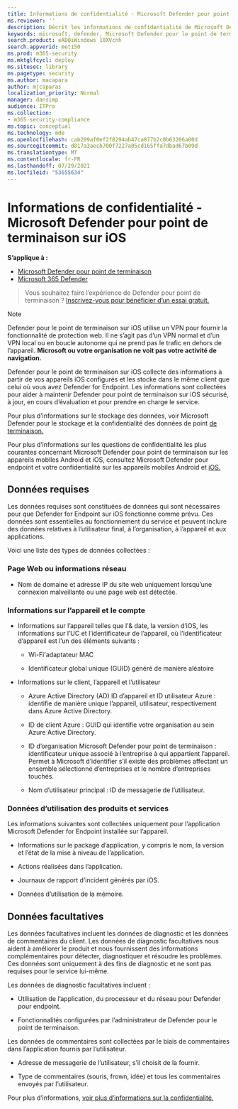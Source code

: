 ```yaml
---
title: Informations de confidentialité - Microsoft Defender pour point de terminaison sur iOS
ms.reviewer: ''
description: Décrit les informations de confidentialité de Microsoft Defender pour endpoint sur iOS
keywords: microsoft, defender, Microsoft Defender pour le point de terminaison, ios, stratégie, vue d’ensemble
search.product: eADQiWindows 10XVcnh
search.appverid: met150
ms.prod: m365-security
ms.mktglfcycl: deploy
ms.sitesec: library
ms.pagetype: security
ms.author: macapara
author: mjcaparas
localization_priority: Normal
manager: dansimp
audience: ITPro
ms.collection:
- m365-security-compliance
ms.topic: conceptual
ms.technology: mde
ms.openlocfilehash: cab209af0ef2f8294ab47ca877b2c0b63206a00d
ms.sourcegitcommit: d817a3aecb700f7227a05cd165ffa7dbad67b09d
ms.translationtype: MT
ms.contentlocale: fr-FR
ms.lasthandoff: 07/29/2021
ms.locfileid: "53655634"
---
```

# <a name="privacy-information---microsoft-defender-for-endpoint-on-ios"></a>Informations de confidentialité - Microsoft Defender pour point de terminaison sur iOS

**S’applique à :**
- [Microsoft Defender pour point de terminaison](https://go.microsoft.com/fwlink/p/?linkid=2154037)
- [Microsoft 365 Defender](https://go.microsoft.com/fwlink/?linkid=2118804)

> Vous souhaitez faire l’expérience de Defender pour point de terminaison ? [Inscrivez-vous pour bénéficier d’un essai gratuit.](https://signup.microsoft.com/create-account/signup?products=7f379fee-c4f9-4278-b0a1-e4c8c2fcdf7e&ru=https://aka.ms/MDEp2OpenTrial?ocid=docs-wdatp-investigateip-abovefoldlink)

> [!NOTE]
> Defender pour le point de terminaison sur iOS utilise un VPN pour fournir la fonctionnalité de protection web. Il ne s’agit pas d’un VPN normal et d’un VPN local ou en boucle autonome qui ne prend pas le trafic en dehors de l’appareil. **Microsoft ou votre organisation ne voit pas votre activité de navigation.**

Defender pour le point de terminaison sur iOS collecte des informations à partir de vos appareils iOS configurés et les stocke dans le même client que celui où vous avez Defender for Endpoint. Les informations sont collectées pour aider à maintenir Defender pour point de terminaison sur iOS sécurisé, à jour, en cours d’évaluation et pour prendre en charge le service.

Pour plus d’informations sur le stockage des données, voir Microsoft Defender pour le stockage et la confidentialité des données de point [de terminaison.](data-storage-privacy.md)


Pour plus d’informations sur les questions de confidentialité les plus courantes concernant Microsoft Defender pour point de terminaison sur les appareils mobiles Android et iOS, consultez Microsoft Defender pour endpoint et votre confidentialité sur les appareils mobiles Android et [iOS.](https://support.microsoft.com/topic/microsoft-defender-for-endpoint-and-your-privacy-on-android-and-ios-mobile-devices-4109bc54-8ec5-4433-9c33-d359b75ac22a)

## <a name="required-data"></a>Données requises 

Les données requises sont constituées de données qui sont nécessaires pour que Defender for Endpoint sur iOS fonctionne comme prévu. Ces données sont essentielles au fonctionnement du service et peuvent inclure des données relatives à l’utilisateur final, à l’organisation, à l’appareil et aux applications. 

Voici une liste des types de données collectées : 

### <a name="web-page-or-network-information"></a>Page Web ou informations réseau 

- Nom de domaine et adresse IP du site web uniquement lorsqu’une connexion malveillante ou une page web est détectée. 

### <a name="device-and-account-information"></a>Informations sur l’appareil et le compte 

- Informations sur l’appareil telles que l'& date, la version d’iOS, les informations sur l’UC et l’identificateur de l’appareil, où l’identificateur d’appareil est l’un des éléments suivants : 

    - Wi-Fi'adaptateur MAC 

    - Identificateur global unique (GUID) généré de manière aléatoire 

- Informations sur le client, l’appareil et l’utilisateur 

    - Azure Active Directory (AD) ID d’appareil et ID utilisateur Azure : identifie de manière unique l’appareil, utilisateur, respectivement dans Azure Active Directory. 

    - ID de client Azure : GUID qui identifie votre organisation au sein Azure Active Directory. 

    - ID d’organisation Microsoft Defender pour point de terminaison : identificateur unique associé à l’entreprise à qui appartient l’appareil. Permet à Microsoft d’identifier s’il existe des problèmes affectant un ensemble sélectionné d’entreprises et le nombre d’entreprises touchés. 

    - Nom d’utilisateur principal : ID de messagerie de l’utilisateur. 

### <a name="product-and-service-usage-data"></a>Données d’utilisation des produits et services 

Les informations suivantes sont collectées uniquement pour l’application Microsoft Defender for Endpoint installée sur l’appareil. 

- Informations sur le package d’application, y compris le nom, la version et l’état de la mise à niveau de l’application. 

- Actions réalisées dans l’application. 

- Journaux de rapport d’incident générés par iOS. 

- Données d’utilisation de la mémoire. 

## <a name="optional-data"></a>Données facultatives 

Les données facultatives incluent les données de diagnostic et les données de commentaires du client. Les données de diagnostic facultatives nous aident à améliorer le produit et nous fournissent des informations complémentaires pour détecter, diagnostiquer et résoudre les problèmes. Ces données sont uniquement à des fins de diagnostic et ne sont pas requises pour le service lui-même. 

Les données de diagnostic facultatives incluent : 

- Utilisation de l’application, du processeur et du réseau pour Defender pour endpoint. 

- Fonctionnalités configurées par l’administrateur de Defender pour le point de terminaison. 

Les données de commentaires sont collectées par le biais de commentaires dans l’application fournis par l’utilisateur. 

- Adresse de messagerie de l’utilisateur, s’il choisit de la fournir.

- Type de commentaires (souris, frown, idée) et tous les commentaires envoyés par l’utilisateur. 

Pour plus d’informations, [voir plus d’informations sur la confidentialité.](https://aka.ms/mdatpiosprivacystatement)


